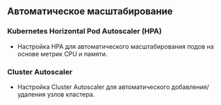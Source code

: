 ## Автоматическое масштабирование

### Kubernetes Horizontal Pod Autoscaler (HPA)

- Настройка HPA для автоматического масштабирования подов на основе метрик CPU и памяти.

### Cluster Autoscaler

- Настройка Cluster Autoscaler для автоматического добавления/удаления узлов кластера.
